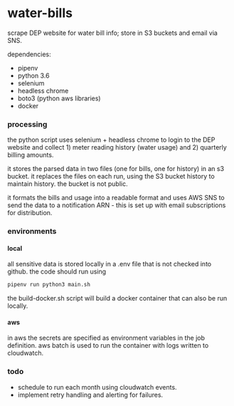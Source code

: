 # water-bills

scrape DEP website for water bill info; store in S3 buckets and email via SNS.

dependencies:
* pipenv
* python 3.6
* selenium 
* headless chrome
* boto3 (python aws libraries)
* docker

### processing

the python script uses selenium + headless chrome to login to the DEP website and collect 1) meter reading history (water usage) and 2) quarterly billing amounts.

it stores the parsed data in two files (one for bills, one for history) in an s3 bucket. it replaces the files on each run, using the S3 bucket history to maintain history. the bucket is not public.

it formats the bills and usage into a readable format and uses AWS SNS to send the data to a notification ARN - this is set up with email subscriptions for distribution.

### environments
#### local
all sensitive data is stored locally in a .env file that is not checked into github. the code should run using

```bash
pipenv run python3 main.sh
```
the build-docker.sh script will build a docker container that can also be run locally.
 
#### aws
in aws the secrets are specified as environment variables in the job definition.
aws batch is used to run the container with logs written to cloudwatch.

### todo
* schedule to run each month using cloudwatch events.
* implement retry handling and alerting for failures. 
